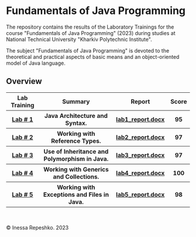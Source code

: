 # Fundamentals of Java Programming
The repository contains the results of the Laboratory Trainings for the course "Fundamentals of Java Programming" (2023) during studies at National Technical University  "Kharkiv Polytechnic Institute".

The subject "Fundamentals of Java Programming" is devoted to the theoretical and practical aspects of basic means and an object-oriented model of Java language.



## Overview

<div>
    <table width="100%" border="0" cellpadding="1" align="center">  
        <tr>
            <th>Lab Training</th>
            <th>Summary</th>
            <th>Report</th>
            <th>Score</th>
        </tr>
        <tr>
            <th><a href="https://github.com/InessaRepeshko/java-programming/tree/main/lab1" target="_blank">Lab # 1</a></th>
            <th>Java Architecture and Syntax.</th>
            <th><a href="https://github.com/InessaRepeshko/java-programming/blob/main/lab1/lab1_report.docx" target="_blank">lab1_report.docx</a></th>
            <th>95</th>
        </tr>
        <tr>
            <th><a href="https://github.com/InessaRepeshko/java-programming/tree/main/lab2" target="_blank">Lab # 2</a></th>
            <th>Working with Reference Types.</th>
            <th><a href="https://github.com/InessaRepeshko/java-programming/blob/main/lab2/lab2_report.docx" target="_blank">lab2_report.docx</a></th>
            <th>97</th>
        </tr>
        <tr>
            <th><a href="https://github.com/InessaRepeshko/java-programming/tree/main/lab3" target="_blank">Lab # 3</a></th>
            <th>Use of Inheritance and Polymorphism in Java.</th>
            <th><a href="https://github.com/InessaRepeshko/java-programming/blob/main/lab3/lab3_report.docx" target="_blank">lab3_report.docx</a></th>
            <th>97</th>
        </tr>
        <tr>
            <th><a href="https://github.com/InessaRepeshko/java-programming/tree/main/lab4" target="_blank">Lab # 4</a></th>
            <th>Working with Generics and Collections.</th>
            <th><a href="https://github.com/InessaRepeshko/java-programming/blob/main/lab4/lab4_report.docx" target="_blank">lab4_report.docx</a></th>
            <th>100</th>
        </tr>
        <tr>
            <th><a href="https://github.com/InessaRepeshko/java-programming/tree/main/lab5" target="_blank">Lab # 5</a></th>
            <th>Working with Exceptions and Files in Java.</th>
            <th><a href="https://github.com/InessaRepeshko/java-programming/blob/main/lab5/lab5_report.docx" target="_blank">lab5_report.docx</a></th>
            <th>98</th>
        </tr>
    </table>
</div><br />

© Inessa Repeshko. 2023
